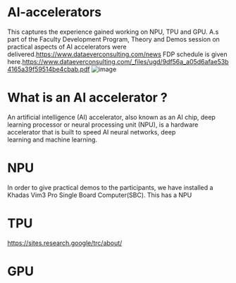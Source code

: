 # AI-accelerators
This captures the experience gained working on NPU, TPU and GPU. A.s part of the Faculty Development Program, Theory and Demos session on practical aspects of AI accelerators were delivered.https://www.dataeverconsulting.com/news FDP schedule is given here.https://www.dataeverconsulting.com/_files/ugd/9df56a_a05d6afae53b4165a39f59514be4cbab.pdf
![image](https://github.com/user-attachments/assets/7b31aaf0-0e9d-4cad-b999-a7e46076b6f4)
# What is an AI accelerator ?
An artificial intelligence (AI) accelerator, also known as an AI chip, deep learning processor or neural processing unit (NPU), is a hardware accelerator that is built to speed AI neural networks, deep learning and machine learning. 

# NPU
In order to give practical demos to the participants, we have installed a Khadas Vim3 Pro Single Board Computer(SBC). This has a NPU

# TPU
https://sites.research.google/trc/about/

# GPU
